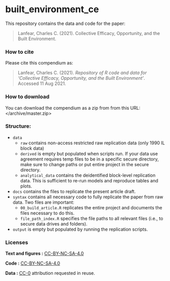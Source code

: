 
<!-- README.md is generated from README.Rmd. Please edit that file -->

# built\_environment\_ce

This repository contains the data and code for the paper:

> Lanfear, Charles C. (2021). Collective Efficacy, Opportunity, and the
> Built Environment.

### How to cite

Please cite this compendium as:

> Lanfear, Charles C. (2021). *Repository of R code and data for
> ‘Collective Efficacy, Opportunity, and the Built Environment’*.
> Accessed 11 Aug 2021.

### How to download

You can download the compendium as a zip from from this URL:
</archive/master.zip>

### Structure:

-   `data`
    -   `raw` contains non-access restricted raw replication data (only
        1990 IL block data)
    -   `derived` is empty but populated when scripts run. If your data
        use agreement requires temp files to be in a specific secure
        directory, make sure to change paths or put entire project in
        the secure directory.
    -   `analytical_data` contains the deidentified block-level
        replication data. This is sufficient to re-run models and
        reproduce tables and plots.
-   `docs` contains the files to replicate the present article draft.
-   `syntax` contains all necessary code to fully replicate the paper
    from raw data. Two files are important:
    -   `00_build_article.R` replicates the entire project and documents
        the files necessary to do this.
    -   `file_path_index.R` specifies the file paths to all relevant
        files (i.e., to secure data drives and folders).
-   `output` is empty but populated by running the replication scripts.

### Licenses

**Text and figures :**
[CC-BY-NC-SA-4.0](https://creativecommons.org/licenses/by-nc-sa/4.0/)

**Code :**
[CC-BY-NC-SA-4.0](https://creativecommons.org/licenses/by-nc-sa/4.0/)

**Data :** [CC-0](http://creativecommons.org/publicdomain/zero/1.0/)
attribution requested in reuse.
